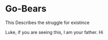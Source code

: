 # Go-Bears
This Describes the struggle for existince

Luke, if you are seeing this, I am your father.    Hi
